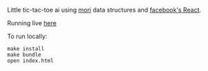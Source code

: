 Little tic-tac-toe ai using [mori](https://github.com/swannodette/mori)
data structures and [facebook's React](https://github.com/facebook/react/).

Running live [here](http://jamesporter.me/static/misc/tictactoe/)

To run locally:

    make install
    make bundle
    open index.html
